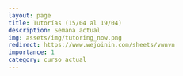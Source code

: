 ```yaml
---
layout: page
title: Tutorías (15/04 al 19/04)
description: Semana actual
img: assets/img/tutoring_now.png
redirect: https://www.wejoinin.com/sheets/vwnvn
importance: 1
category: curso actual
---
```

